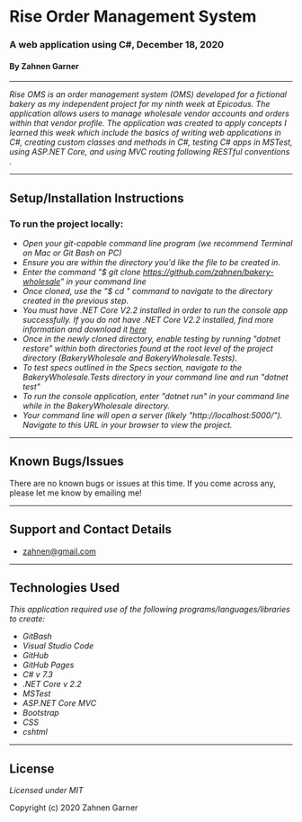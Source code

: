 # **Rise Order Management System**
### A web application using C#, December 18, 2020

#### By Zahnen Garner

---  

_Rise OMS is an order management system (OMS) developed for a fictional bakery as my independent project for my ninth week at Epicodus. The application allows users to manage wholesale vendor accounts and orders within that vendor profile. The application was created to apply concepts I learned this week which include the basics of writing web applications in C#, creating custom classes and methods in C#, testing C# apps in MSTest, using ASP.NET Core, and using MVC routing following RESTful conventions ._  

---  

## Setup/Installation Instructions

### To run the project locally:

* _Open your git-capable command line program (we recommend Terminal on Mac or Git Bash on PC)_
* _Ensure you are within the directory you'd like the file to be created in._
* _Enter the command "$ git clone https://github.com/zahnen/bakery-wholesale" in your command line_
* _Once cloned, use the "$ cd " command to navigate to the directory created in the previous step._
* _You must have .NET Core V2.2 installed in order to run the console app successfully. If you do not have .NET Core V2.2 installed, find more information and download it [here](https://dotnet.microsoft.com/download/dotnet-core/2.2)_
* _Once in the newly cloned directory, enable testing by running "dotnet restore" within both directories found at the root level of the project directory (BakeryWholesale and BakeryWholesale.Tests)._
* _To test specs outlined in the Specs section, navigate to the BakeryWholesale.Tests directory in your command line and run "dotnet test"_
* _To run the console application, enter "dotnet run" in your command line while in the BakeryWholesale directory._
* _Your command line will open a server (likely "http://localhost:5000/"). Navigate to this URL in your browser to view the project._

---  

## Known Bugs/Issues

There are no known bugs or issues at this time. If you come across any, please let me know by emailing me!


---  


## Support and Contact Details

* zahnen@gmail.com

---  

## Technologies Used

_This application required use of the following programs/languages/libraries to create:_
* _GitBash_
* _Visual Studio Code_
* _GitHub_
* _GitHub Pages_
* _C# v 7.3_
* _.NET Core v 2.2_
* _MSTest_
* _ASP.NET Core MVC_
* _Bootstrap_
* _CSS_
* _cshtml_

---  

## License

*Licensed under MIT* 

Copyright (c) 2020 Zahnen Garner